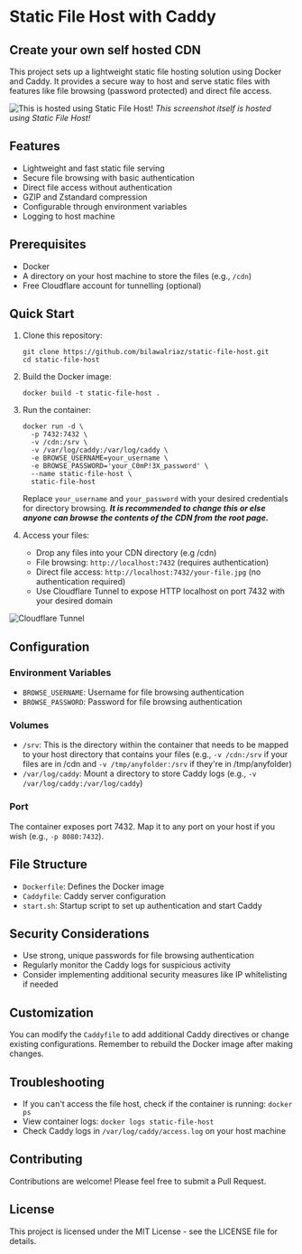 # Static File Host with Caddy
## Create your own self hosted CDN

This project sets up a lightweight static file hosting solution using Docker and Caddy. It provides a secure way to host and serve static files with features like file browsing (password protected) and direct file access.

![This is hosted using Static File Host!](https://cdn.hyperflash.uk/staticfilehostscreenshot.png)
*This screenshot itself is hosted using Static File Host!*
## Features

- Lightweight and fast static file serving
- Secure file browsing with basic authentication
- Direct file access without authentication
- GZIP and Zstandard compression
- Configurable through environment variables
- Logging to host machine

## Prerequisites

- Docker
- A directory on your host machine to store the files (e.g., `/cdn`)
- Free Cloudflare account for tunnelling (optional)

## Quick Start

1. Clone this repository:
   ```
   git clone https://github.com/bilawalriaz/static-file-host.git
   cd static-file-host
   ```

2. Build the Docker image:
   ```
   docker build -t static-file-host .
   ```

3. Run the container:
   ```
   docker run -d \
     -p 7432:7432 \
     -v /cdn:/srv \
     -v /var/log/caddy:/var/log/caddy \
     -e BROWSE_USERNAME=your_username \
     -e BROWSE_PASSWORD='your_C0mP!3X_password' \
     --name static-file-host \
     static-file-host
   ```

   Replace `your_username` and `your_password` with your desired credentials for directory browsing. ***It is recommended to change this or else anyone can browse the contents of the CDN from the root page.***

4. Access your files:
   - Drop any files into your CDN directory (e.g /cdn)
   - File browsing: `http://localhost:7432` (requires authentication)
   - Direct file access: `http://localhost:7432/your-file.jpg` (no authentication required)
   - Use Cloudflare Tunnel to expose HTTP localhost on port 7432 with your desired domain

![Cloudflare Tunnel](https://cdn.hyperflash.uk/cftunnelstaticfilehost.png)

## Configuration

### Environment Variables

- `BROWSE_USERNAME`: Username for file browsing authentication
- `BROWSE_PASSWORD`: Password for file browsing authentication

### Volumes

- `/srv`: This is the directory within the container that needs to be mapped to your host directory that contains your files (e.g., `-v /cdn:/srv` if your files are in /cdn and `-v /tmp/anyfolder:/srv` if they're in /tmp/anyfolder)
- `/var/log/caddy`: Mount a directory to store Caddy logs (e.g., `-v /var/log/caddy:/var/log/caddy`)

### Port

The container exposes port 7432. Map it to any port on your host if you wish (e.g., `-p 8080:7432`).

## File Structure

- `Dockerfile`: Defines the Docker image
- `Caddyfile`: Caddy server configuration
- `start.sh`: Startup script to set up authentication and start Caddy

## Security Considerations

- Use strong, unique passwords for file browsing authentication
- Regularly monitor the Caddy logs for suspicious activity
- Consider implementing additional security measures like IP whitelisting if needed

## Customization

You can modify the `Caddyfile` to add additional Caddy directives or change existing configurations. Remember to rebuild the Docker image after making changes.

## Troubleshooting

- If you can't access the file host, check if the container is running: `docker ps`
- View container logs: `docker logs static-file-host`
- Check Caddy logs in `/var/log/caddy/access.log` on your host machine

## Contributing

Contributions are welcome! Please feel free to submit a Pull Request.

## License

This project is licensed under the MIT License - see the LICENSE file for details.